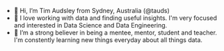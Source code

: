 - 👋 Hi, I’m Tim Audsley from Sydney, Australia (@tauds)
- 👀 I love working with data and finding useful insights. I'm very focused and interested in Data Science and Data Engineering.
- 🌱 I’m a strong believer in being a mentee, mentor, student and teacher. I'm constently learning new things everyday about all things data. 


<!---
tauds/tauds is a ✨ special ✨ repository because its `README.md` (this file) appears on your GitHub profile.
You can click the Preview link to take a look at your changes.
--->
